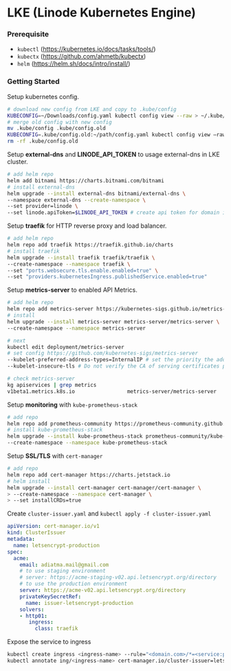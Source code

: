 # LKE (Linode Kubernetes Engine)

### Prerequisite

- `kubectl` (https://kubernetes.io/docs/tasks/tools/)
- `kubectx` (https://github.com/ahmetb/kubectx)
- `helm` (https://helm.sh/docs/intro/install/)

### Getting Started

Setup kubernetes config.

```bash
# download new config from LKE and copy to .kube/config
KUBECONFIG=~/Downloads/config.yaml kubectl config view --raw > ~/.kube/config
# merge old config with new config
mv .kube/config .kube/config.old
KUBECONFIG=.kube/config.old:~/path/config.yaml kubectl config view —raw > .kube/config
rm -rf .kube/config.old
```

Setup **external-dns** and **LINODE_API_TOKEN** to usage external-dns in LKE cluster.

```bash
# add helm repo
helm add bitnami https://charts.bitnami.com/bitnami
# install external-dns
helm upgrade --install external-dns bitnami/external-dns \
--namespace external-dns --create-namespace \
--set provider=linode \
--set linode.apiToken=$LINODE_API_TOKEN # create api token for domain in linode
```

Setup **traefik** for HTTP reverse proxy and load balancer.

```bash
# add helm repo
helm repo add traefik https://traefik.github.io/charts
# install traefik
helm upgrade --install traefik traefik/traefik \
--create-namespace --namespace traefik \
--set "ports.websecure.tls.enable.enabled=true" \
--set "providers.kubernetesIngress.publishedService.enabled=true"
```

Setup **metrics-server** to enabled API Metrics.

```bash
# add helm repo
helm repo add metrics-server https://kubernetes-sigs.github.io/metrics-server/
# install
helm upgrade --install metrics-server metrics-server/metrics-server \
--create-namespace --namespace metrics-server

# next
kubectl edit deployment/metrics-server
# set config https://github.com/kubernetes-sigs/metrics-server
--kubelet-preferred-address-types=InternalIP # set the priority the address type
--kubelet-insecure-tls # Do not verify the CA of serving certificates presented by Kubelets. For testing purposes only.

# check metrics-server
kg apiservices | grep metrics
v1beta1.metrics.k8s.io                 metrics-server/metrics-server   True  
```

Setup **monitoring** with `kube-prometheus-stack`

```bash
# add repo
helm repo add prometheus-community https://prometheus-community.github.io/helm-charts
# install kube-prometheus-stack
helm upgrade --install kube-prometheus-stack prometheus-community/kube-prometheus-stack \
--create-namespace --namespace kube-prometheus-stack
```

Setup **SSL/TLS** with `cert-manager`

```bash
# add repo
helm repo add cert-manager https://charts.jetstack.io
# helm install
helm upgrade --install cert-manager cert-manager/cert-manager \
> --create-namespace --namespace cert-manager \
> --set installCRDs=true
```
Create `cluster-issuer.yaml` and `kubectl apply -f cluster-issuer.yaml`

```yaml
apiVersion: cert-manager.io/v1
kind: ClusterIssuer
metadata:
  name: letsencrypt-production
spec:
  acme:
    email: adiatma.mail@gmail.com
    # to use staging environment 
    # server: https://acme-staging-v02.api.letsencrypt.org/directory
    # to use the production environment
    server: https://acme-v02.api.letsencrypt.org/directory
    privateKeySecretRef:
      name: issuer-letsencrypt-production
    solvers:
    - http01:
       ingress:
         class: traefik
```

Expose the service to ingress

```bash
kubectl create ingress <ingress-name> --rule="<domain.com>/*=<service:port>,tls=<domain.com>"
kubectl annotate ing/<ingress-name> cert-manager.io/cluster-issuer=letsencrypt-production
```
